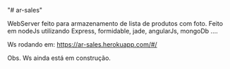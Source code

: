 

"# ar-sales" 

WebServer feito para armazenamento de lista de produtos com foto.
Feito em nodeJs utilizando Express, formidable, jade, angularJs, mongoDb ....

Ws rodando em:
https://ar-sales.herokuapp.com/#/

Obs. Ws ainda está em construção.
